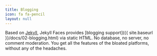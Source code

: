 ```yaml
---
title: Blogging
icon: fa fa-pencil
layout: null
---
```


Based on [Jekyll](http://jekyllrb.com/), Jekyll Faces provides [blogging support]({{ site.baseurl }}/docs/02-blogging.html) via static HTML. No database, no server, no comment moderation. You get all the features of the bloated platforms, without any of the headaches.